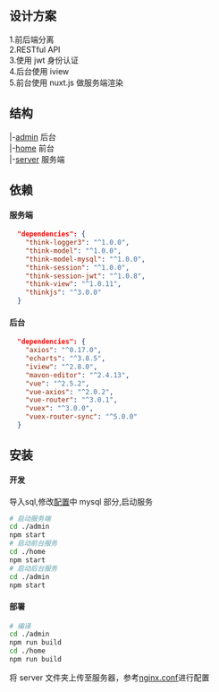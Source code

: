 ## 设计方案  

1.前后端分离  
2.RESTful API  
3.使用 jwt 身份认证  
4.后台使用 iview  
5.前台使用 nuxt.js 做服务端渲染

## 结构  

|-[admin](https://github.com/lscho/ThinkJS-Vue.js-blog/tree/master/admin) 后台  
|-[home](https://github.com/lscho/ThinkJS-Vue.js-blog/tree/master/home) 前台  
|-[server](https://github.com/lscho/ThinkJS-Vue.js-blog/tree/master/server) 服务端  

## 依赖 

#### 服务端  

```json
  "dependencies": {
    "think-logger3": "^1.0.0",
    "think-model": "^1.0.0",
    "think-model-mysql": "^1.0.0",
    "think-session": "^1.0.0",
    "think-session-jwt": "^1.0.8",
    "think-view": "^1.0.11",
    "thinkjs": "^3.0.0"
  }
```
#### 后台

```json
  "dependencies": {
    "axios": "^0.17.0",
    "echarts": "^3.8.5",
    "iview": "^2.8.0",
    "mavon-editor": "^2.4.13",
    "vue": "^2.5.2",
    "vue-axios": "^2.0.2",
    "vue-router": "^3.0.1",
    "vuex": "^3.0.0",
    "vuex-router-sync": "^5.0.0"
  }
```

## 安装  

#### 开发  

导入sql,修改[配置](https://github.com/lscho/ThinkJS-Vue.js-blog/blob/master/server/src/config/adapter.js)中 mysql 部分,启动服务  
```bash
# 启动服务端
cd ./admin
npm start
# 启动前台服务
cd ./home
npm start
# 启动后台服务
cd ./admin
npm start
```

#### 部署  

```bash
# 编译
cd ./admin
npm run build
cd ./home
npm run build
```

将 server 文件夹上传至服务器，参考[nginx.conf](https://github.com/lscho/ThinkJS-Vue.js-blog/blob/master/server/nginx.conf)进行配置